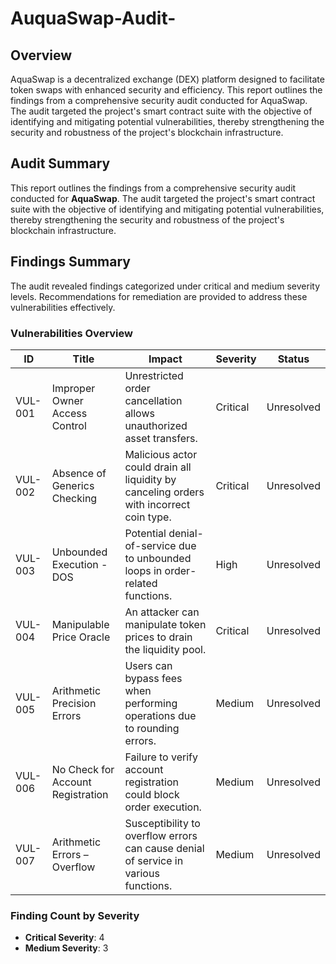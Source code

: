 # AuquaSwap-Audit-

## Overview

AquaSwap is a decentralized exchange (DEX) platform designed to facilitate token swaps with enhanced security and efficiency. This report outlines the findings from a comprehensive security audit conducted for AquaSwap. The audit targeted the project's smart contract suite with the objective of identifying and mitigating potential vulnerabilities, thereby strengthening the security and robustness of the project's blockchain infrastructure.

## Audit Summary

This report outlines the findings from a comprehensive security audit conducted for **AquaSwap**. The audit targeted the project's smart contract suite with the objective of identifying and mitigating potential vulnerabilities, thereby strengthening the security and robustness of the project's blockchain infrastructure.

## Findings Summary

The audit revealed findings categorized under critical and medium severity levels. Recommendations for remediation are provided to address these vulnerabilities effectively.

### Vulnerabilities Overview

| ID       | Title                              | Impact                                                                                                       | Severity | Status    |
|----------|------------------------------------|--------------------------------------------------------------------------------------------------------------|----------|-----------|
| VUL-001  | Improper Owner Access Control       | Unrestricted order cancellation allows unauthorized asset transfers.                                         | Critical | Unresolved|
| VUL-002  | Absence of Generics Checking        | Malicious actor could drain all liquidity by canceling orders with incorrect coin type.                      | Critical | Unresolved|
| VUL-003  | Unbounded Execution - DOS           | Potential denial-of-service due to unbounded loops in order-related functions.                                | High | Unresolved|
| VUL-004  | Manipulable Price Oracle            | An attacker can manipulate token prices to drain the liquidity pool.                                          | Critical | Unresolved|
| VUL-005  | Arithmetic Precision Errors         | Users can bypass fees when performing operations due to rounding errors.                                      | Medium   | Unresolved|
| VUL-006  | No Check for Account Registration   | Failure to verify account registration could block order execution.                                           | Medium   | Unresolved|
| VUL-007  | Arithmetic Errors – Overflow        | Susceptibility to overflow errors can cause denial of service in various functions.                           | Medium   | Unresolved|

### Finding Count by Severity

- **Critical Severity**: 4
- **Medium Severity**: 3
